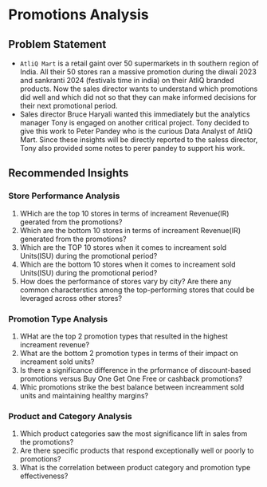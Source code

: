 # Promotions Analysis

## Problem Statement
- `AtliQ Mart` is a retail gaint over 50 supermarkets in th southern region of India. All their 50 stores ran a massive promotion during the diwali 2023 and sankranti 2024 (festivals time in india) on their AtliQ branded products. Now the sales director wants to understand which promotions did well and which did not so that they can make informed decisions for their next promotional period.
- Sales director Bruce Haryali wanted this immediately but the analytics manager Tony is engaged on another critical project. Tony decided to give this work to Peter Pandey who is the curious Data Analyst of AtliQ Mart. Since these insights will be directly reported to the saless director, Tony also provided some notes to perer pandey to support his work.

 ## Recommended Insights
 ### Store Performance Analysis
 1. WHich are the top 10 stores in terms of increament Revenue(IR) geerated from the promotions?
 2. Which are the bottom 10 stores in terms of increament Revenue(IR) generated from the promotions?
 3. Which are the TOP 10 stores when it comes to increament sold Units(ISU) during the promotional period?
 4. Which are the bottom 10 stores when it comes to increament sold Units(ISU) during the promotional period?
 5. How does the performance of stores vary by city? Are there any common characterstics among the top-performing stores that could be leveraged across other stores?

### Promotion Type Analysis
1. WHat are the top 2 promotion types that resulted in the highest increament revenue?
2. What are the bottom 2 promotion types in terms of their impact on increament sold units?
3. Is there a significance difference in the prformance of discount-based promotions versus Buy One Get One Free or cashback promotions?
4. Whic promotions strike the best balance between increamment sold units and maintaining healthy margins?

### Product and Category Analysis
1. Which product categories saw the most significance lift in sales from the promotions?
2. Are there specific products that respond exceptionally well or poorly to promotions?
3. What is the correlation between product category and promotion type effectiveness?
